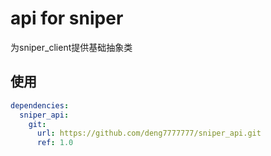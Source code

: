 # api for sniper

为sniper_client提供基础抽象类

## 使用

```yaml
dependencies:
  sniper_api:
    git:
      url: https://github.com/deng7777777/sniper_api.git
      ref: 1.0
```
